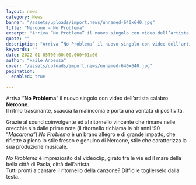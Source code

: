 ```yaml
---
layout: news
category: News
banner: "/assets/uploads/import.news/unnamed-640x640.jpg"
title: "Neroone – No Problema"
excerpt: "Arriva “No Problema” il nuovo singolo con video dell’artista calabro Neroone. Il ritmo trascinante, scaccia la malinconia e porta una ventata di positività. Grazie al sound coinvolgente ed al ritornello vincente che rimane nelle orecchie sin dalle prime note (il ritornello richiama la hit anni ’90 “Macarena”) No Problema è un brano allegro e di grande impatto, che riflette a pieno lo stile fresco e genuino di Neroone, [&hellip"
quote: ""
description: "Arriva “No Problema” il nuovo singolo con video dell’artista calabro Neroone. Il ritmo trascinante, scaccia la malinconia e porta una ventata di positività. Grazie al sound coinvolgente ed al ritornello vincente che rimane nelle orecchie sin dalle prime note (il ritornello richiama la hit anni ’90 “Macarena”) No Problema è un brano allegro e di grande impatto, che riflette a pieno lo stile fresco e genuino di Neroone, [&hellip"
keywords: ""
date: 2022-01-05T00:00:00.000+01:00
author: "Haile Anbessa"
cover: "/assets/uploads/import.news/unnamed-640x640.jpg"
pagination:
  enabled: true

---
```


Arriva “**No Problema**” il nuovo singolo con video dell’artista calabro **Neroone**.  
Il ritmo trascinante, scaccia la malinconia e porta una ventata di positività.

Grazie al sound coinvolgente ed al ritornello vincente che rimane nelle orecchie sin dalle prime note (il ritornello richiama la hit anni ’90 “_Macarena”_) _No Problema_ è un brano allegro e di grande impatto, che riflette a pieno lo stile fresco e genuino di Neroone, stile che caratterizza la sua produzione musicale.

_No Problema_ è impreziosito dal videoclip, girato tra le vie ed il mare della bella città di Paola, città dell’artista.  
Tutti pronti a cantare il ritornello della canzone? Difficile toglierselo dalla testa..
